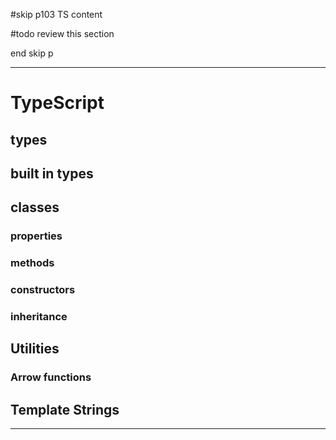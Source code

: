 #skip p103 TS content

#todo review this section

end skip p

---

# TypeScript

## types

## built in types

## classes

### properties

### methods

### constructors

### inheritance

## Utilities

### Arrow functions

## Template Strings


---

